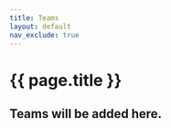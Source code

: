 ```yaml
---
title: Teams
layout: default
nav_exclude: true
---
```

# {{ page.title }}

## Teams will be added here.
